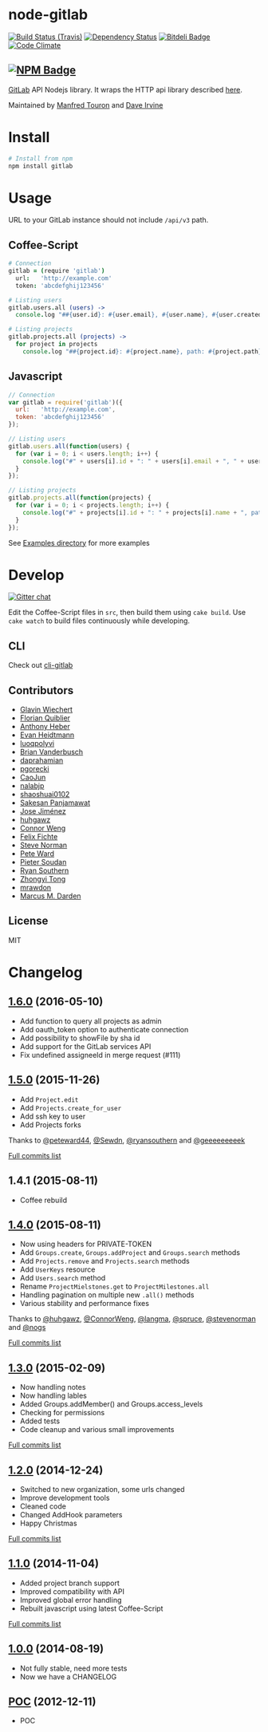 node-gitlab
===========

[![Build Status (Travis)](https://travis-ci.org/node-gitlab/node-gitlab.png?branch=master)](https://travis-ci.org/node-gitlab/node-gitlab)
[![Dependency Status](https://david-dm.org/node-gitlab/node-gitlab.png?theme=shields.io)](https://david-dm.org/node-gitlab/node-gitlab)
[![Bitdeli Badge](https://d2weczhvl823v0.cloudfront.net/node-gitlab/node-gitlab/trend.png)](https://bitdeli.com/free "Bitdeli Badge")
[![Code Climate](https://codeclimate.com/github/node-gitlab/node-gitlab/badges/gpa.svg)](https://codeclimate.com/github/node-gitlab/node-gitlab)

[![NPM Badge](https://nodei.co/npm/gitlab.png?downloads=true&stars=true)](https://npmjs.org/package/gitlab)
--

[GitLab](https://github.com/gitlabhq/gitlabhq) API Nodejs library.
It wraps the HTTP api library described [here](https://github.com/gitlabhq/gitlabhq/tree/master/doc/api).

Maintained by [Manfred Touron](https://github.com/moul) and [Dave Irvine](https://github.com/dave-irvine)


Install
=======

```bash
# Install from npm
npm install gitlab
```

Usage
=====

URL to your GitLab instance should not include `/api/v3` path.

Coffee-Script
-------------
```coffee
# Connection
gitlab = (require 'gitlab')
  url:   'http://example.com'
  token: 'abcdefghij123456'

# Listing users
gitlab.users.all (users) ->
  console.log "##{user.id}: #{user.email}, #{user.name}, #{user.created_at}" for user in users

# Listing projects
gitlab.projects.all (projects) ->
  for project in projects
    console.log "##{project.id}: #{project.name}, path: #{project.path}, default_branch: #{project.default_branch}, private: #{project.private}, owner: #{project.owner.name} (#{project.owner.email}), date: #{project.created_at}"
```

Javascript
----------
```javascript
// Connection
var gitlab = require('gitlab')({
  url:   'http://example.com',
  token: 'abcdefghij123456'
});

// Listing users
gitlab.users.all(function(users) {
  for (var i = 0; i < users.length; i++) {
    console.log("#" + users[i].id + ": " + users[i].email + ", " + users[i].name + ", " + users[i].created_at);
  }
});

// Listing projects
gitlab.projects.all(function(projects) {
  for (var i = 0; i < projects.length; i++) {
    console.log("#" + projects[i].id + ": " + projects[i].name + ", path: " + projects[i].path + ", default_branch: " + projects[i].default_branch + ", private: " + projects[i]["private"] + ", owner: " + projects[i].owner.name + " (" + projects[i].owner.email + "), date: " + projects[i].created_at);
  }
});
```

See [Examples directory](https://github.com/node-gitlab/node-gitlab/tree/master/examples) for more examples

Develop
=======

[![Gitter chat](https://badges.gitter.im/node-gitlab/node-gitlab.png)](https://gitter.im/node-gitlab/node-gitlab)

Edit the Coffee-Script files in `src`, then build them using `cake build`.
Use `cake watch` to build files continuously while developing.

CLI
---

Check out [cli-gitlab](https://github.com/mdsb100/cli-gitlab)


Contributors
------------

- [Glavin Wiechert](https://github.com/Glavin001)
- [Florian Quiblier](https://github.com/fofoy)
- [Anthony Heber](https://github.com/aheber)
- [Evan Heidtmann](https://github.com/ezheidtmann)
- [luoqpolyvi](https://github.com/luoqpolyvi)
- [Brian Vanderbusch](https://github.com/LongLiveCHIEF)
- [daprahamian](https://github.com/daprahamian)
- [pgorecki](https://github.com/pgorecki)
- [CaoJun](https://github.com/mdsb100)
- [nalabjp](https://github.com/nalabjp)
- [shaoshuai0102](https://github.com/shaoshuai0102)
- [Sakesan Panjamawat](https://github.com/sakp)
- [Jose Jiménez](https://github.com/jjimenezlopez)
- [huhgawz](https://github.com/huhgawz)
- [Connor Weng](https://github.com/ConnorWeng)
- [Felix Fichte](https://github.com/spruce)
- [Steve Norman](https://github.com/stevenorman)
- [Pete Ward](https://github.com/peteward44)
- [Pieter Soudan](https://github.com/Sewdn)
- [Ryan Southern](https://github.com/ryansouthern)
- [Zhongyi Tong](https://github.com/geeeeeeeeek)
- [mrawdon](https://github.com/mrawdon)
- [Marcus M. Darden](https://github.com/marcus-darden)

License
-------

MIT


Changelog
=========

[1.6.0](https://github.com/node-gitlab/node-gitlab/tree/v1.6.0) (2016-05-10)
----------------------

- Add function to query all projects as admin
- Add oauth_token option to authenticate connection
- Add possibility to showFile by sha id
- Add support for the GitLab services API
- Fix undefined assigneeId in merge request (#111)

[1.5.0](https://github.com/node-gitlab/node-gitlab/tree/v1.5.0) (2015-11-26)
----------------------

- Add `Project.edit`
- Add `Projects.create_for_user`
- Add ssh key to user
- Add Projects forks

Thanks to [@peteward44](https://github.com/peteward44),
[@Sewdn](https://github.com/Sewdn), [@ryansouthern](https://github.com/ryansouthern)
and [@geeeeeeeeek](https://github.com/geeeeeeeeek)

[Full commits list](https://github.com/node-gitlab/node-gitlab/compare/v1.4.1...v1.5.0)

1.4.1 (2015-08-11)
------------------

- Coffee rebuild

[1.4.0](https://github.com/node-gitlab/node-gitlab/tree/v1.4.0) (2015-08-11)
------------------

- Now using headers for PRIVATE-TOKEN
- Add `Groups.create`, `Groups.addProject` and `Groups.search` methods
- Add `Projects.remove` and `Projects.search` methods
- Add `UserKeys` resource
- Add `Users.search` method
- Rename `ProjectMielstones.get` to `ProjectMilestones.all`
- Handling pagination on multiple new `.all()` methods
- Various stability and performance fixes

Thanks to [@huhgawz](https://github.com/huhgawz),
[@ConnorWeng](https://github.com/ConnorWeng), [@langma](https://github.com/langma),
[@spruce](https://github.com/spruce), [@stevenorman](https://github.com/stevenorman)
and [@nogs](https://github.com/nogs)


[Full commits list](https://github.com/node-gitlab/node-gitlab/compare/v1.3.0...v1.4.0)

[1.3.0](https://github.com/node-gitlab/node-gitlab/tree/v1.3.0) (2015-02-09)
------------------

- Now handling notes
- Now handling lables
- Added Groups.addMember() and Groups.access_levels
- Checking for permissions
- Added tests
- Code cleanup and various small improvements

[Full commits list](https://github.com/node-gitlab/node-gitlab/compare/v1.2.0...v1.3.0)

[1.2.0](https://github.com/node-gitlab/node-gitlab/tree/v1.2.0) (2014-12-24)
------------------

- Switched to new organization, some urls changed
- Improve development tools
- Cleaned code
- Changed AddHook parameters
- Happy Christmas

[Full commits list](https://github.com/node-gitlab/node-gitlab/compare/v1.1.0...v1.2.0)

[1.1.0](https://github.com/node-gitlab/node-gitlab/tree/v1.1.0) (2014-11-04)
------------------

- Added project branch support
- Improved compatibility with API
- Improved global error handling
- Rebuilt javascript using latest Coffee-Script

[Full commits list](https://github.com/node-gitlab/node-gitlab/compare/v1.0.0...v1.1.0)

[1.0.0](https://github.com/node-gitlab/node-gitlab/tree/v1.0.0) (2014-08-19)
------------------

- Not fully stable, need more tests
- Now we have a CHANGELOG

[POC](https://github.com/node-gitlab/node-gitlab/tree/e7a5eedea4c27aed8bd567a3c455ec311b915d60) (2012-12-11)
----------------

- POC
